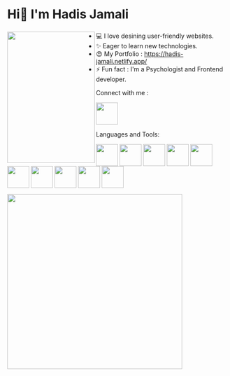 <h1> Hi👋 I'm Hadis Jamali</h1>



### <img src="https://github.com/Hadis-jamali/Hadis-jamali/assets/132214893/9e125cdf-a351-4645-9b91-9f5dd460b53f" align="left" height="300" width="200" padding="20"  />

   - 💻 I love desining user-friendly websites.
   - ✨ Eager to learn new technologies.
   - 😍 My Portfolio : https://hadis-jamali.netlify.app/ 
   - ⚡ Fun fact : I'm a Psychologist and Frontend developer.

  Connect with me :

<a href="https://www.linkedin.com/in/hadisjamali/" target="blank"><img align="center" src="https://github.com/Hadis-jamali/Hadis-jamali/assets/132214893/1947be52-236b-4a25-9882-3b65d1ebca9b" height="50" /></a>

 Languages and Tools:

<a href="#" target="blank"><img align="center" src="https://github.com/Hadis-jamali/Hadis-jamali/assets/132214893/4714bcb4-b709-4207-87bf-cc9fac7ae7d9" height="50" /></a>
<a href="#" target="blank"><img align="center" src="https://github.com/Hadis-jamali/Hadis-jamali/assets/132214893/d4d5d69e-3bb2-4282-89b3-121e11e987ba" height="50" /></a>
<a href="#" target="blank"><img align="center" src="https://github.com/Hadis-jamali/Hadis-jamali/assets/132214893/2e7ebeda-0bad-42b7-901f-449bf2eba571" height="50" /></a>
<a href="#" target="blank"><img align="center" src="https://github.com/Hadis-jamali/Hadis-jamali/assets/132214893/1c541224-998e-4593-b17d-2f25d5a21ad3" height="50" /></a>
<a href="#" target="blank"><img align="center" src="https://github.com/Hadis-jamali/Hadis-jamali/assets/132214893/8dc0e786-5353-424f-bd7f-15fef9f60a96" height="50" /></a>
<a href="#" target="blank"><img align="center" src="https://github.com/Hadis-jamali/Hadis-jamali/assets/132214893/3d490f1b-5606-43ed-9365-62b2d7d1bcc8" height="50" /></a>
<a href="#" target="blank"><img align="center" src="https://github.com/Hadis-jamali/Hadis-jamali/assets/132214893/1104dc2d-0489-4b5b-a169-fa3afcb7d834" height="50" /></a>
<a href="#" target="blank"><img align="center" src="https://github.com/Hadis-jamali/Hadis-jamali/assets/132214893/f24c979e-2d48-4e85-b42d-03763f7d5b8c" height="50" /></a>
<a href="#" target="blank"><img align="center" src="https://github.com/Hadis-jamali/Hadis-jamali/assets/132214893/31feb579-70c4-4fdd-8d3d-ec999192cf1d" height="50" /></a>
<a href="#" target="blank"><img align="center" src="https://github.com/Hadis-jamali/Hadis-jamali/assets/132214893/8300e6fc-c8c0-4e88-a989-583e1c7f51a9" height="50" /></a>


<img src="https://github-readme-stats.vercel.app/api?username=Hadis-jamali&show_icons=true&theme=algolia" width="400">
<img src="https://komarev.com/ghpvc/?username=Hadis-jamali&style=flat-square&color=blue" alt=""/>


